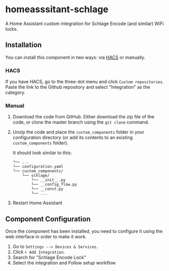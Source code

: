 # homeasssitant-schlage
A Home Assistant custom integration for Schlage Encode (and similar) WiFi locks.

## Installation

You can install this component in two ways: via
[HACS](https://github.com/hacs/integration) or manually.

### HACS

If you have HACS, go to the three-dot menu and click `Custom
repositories`. Paste the link to the Github repository and select "Integration"
as the category.

### Manual

1.  Download the code from GitHub. Either download the zip file of the code, or
    clone the master branch using the `git clone` command.
2.  Unzip the code and place the `custom_components` folder in your
    configuration directory (or add its contents to an existing
    `custom_components` folder).

    It should look similar to this:

    ```shell
    └── ...
    └── configuration.yaml
    └── custom_components/
        └── schlage/
            └── __init__.py
            └── __config_flow.py
            └── __const.py
            └── ...
    ```

3.  Restart Home Assistant

## Component Configuration

Once the component has been installed, you need to configure it using the web interface in order to make it work.

1.  Go to `Settings --> Devices & Services`.
2.  Click `+ Add Integration`.
3.  Search for "Schlage Encode Lock"
4.  Select the integration and Follow setup workflow
